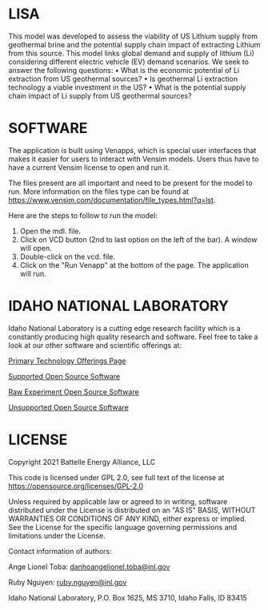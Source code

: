 # LISA
This model was developed to assess the viability of US Lithium supply from geothermal brine and the potential supply chain impact of extracting Lithium from this source. This model links global demand and supply of lithium (Li) considering different electric vehicle (EV) demand scenarios. We seek to answer the following questions: • What is the economic potential of Li extraction from US geothermal sources? • Is geothermal Li extraction technology a viable investment in the US? • What is the potential supply chain impact of Li supply from US geothermal sources?


# SOFTWARE
The application is built using Venapps, which is special user interfaces that makes it easier for users to interact with Vensim models. Users thus have to have a current Vensim license to open and run it.

The files present are all important and need to be present for the model to run. More information on the files type can be found at https://www.vensim.com/documentation/file_types.html?q=lst.

Here are the steps to follow to run the model: 
1.	Open the mdl. file.
2.	Click on VCD button (2nd to last option on the left of the bar). A window will open.
3.	Double-click on the vcd. file. 
4.	Click on the "Run Venapp" at the bottom of the page. The application will run. 


# IDAHO NATIONAL LABORATORY
Idaho National Laboratory is a cutting edge research facility which is a constantly producing high quality research and software. Feel free to take a look at our other software and scientific offerings at:

[Primary Technology Offerings Page](https://www.inl.gov/inl-initiatives/technology-deployment)

[Supported Open Source Software](https://github.com/idaholab)

[Raw Experiment Open Source Software](https://github.com/IdahoLabResearch)

[Unsupported Open Source Software](https://github.com/IdahoLabCuttingBoard)


# LICENSE

Copyright 2021 Battelle Energy Alliance, LLC

This code is licensed under GPL 2.0, see full text of the license at https://opensource.org/licenses/GPL-2.0

Unless required by applicable law or agreed to in writing, software
distributed under the License is distributed on an "AS IS" BASIS,
WITHOUT WARRANTIES OR CONDITIONS OF ANY KIND, either express or implied.
See the License for the specific language governing permissions and
limitations under the License.

Contact information of authors:

Ange Lionel Toba: danhoangelionel.toba@inl.gov

Ruby Nguyen: ruby.nguyen@inl.gov

Idaho National Laboratory, P.O. Box 1625, MS 3710, Idaho Falls, ID 83415
